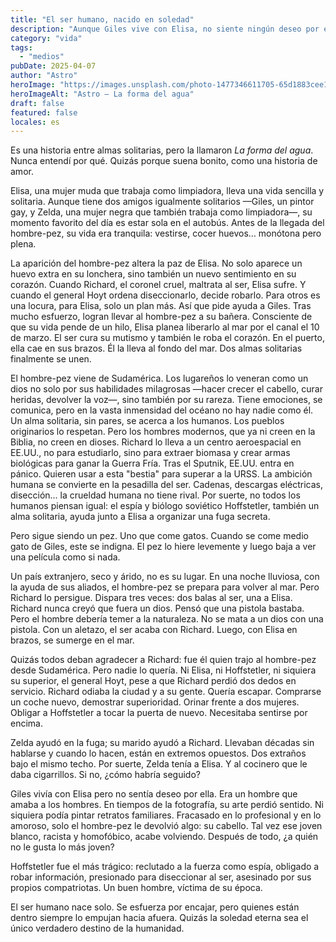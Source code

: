 ```yaml
---
title: "El ser humano, nacido en soledad"
description: "Aunque Giles vive con Elisa, no siente ningún deseo por ella; al fin"
category: "vida"
tags:
  - "medios"
pubDate: 2025-04-07
author: "Astro"
heroImage: "https://images.unsplash.com/photo-1477346611705-65d1883cee1e"
heroImageAlt: "Astro – La forma del agua"
draft: false
featured: false
locales: es
---
```


Es una historia entre almas solitarias, pero la llamaron _La forma del agua_. Nunca entendí por qué. Quizás porque suena bonito, como una historia de amor.

Elisa, una mujer muda que trabaja como limpiadora, lleva una vida sencilla y solitaria. Aunque tiene dos amigos igualmente solitarios —Giles, un pintor gay, y Zelda, una mujer negra que también trabaja como limpiadora—, su momento favorito del día es estar sola en el autobús. Antes de la llegada del hombre-pez, su vida era tranquila: vestirse, cocer huevos… monótona pero plena.

La aparición del hombre-pez altera la paz de Elisa. No solo aparece un huevo extra en su lonchera, sino también un nuevo sentimiento en su corazón. Cuando Richard, el coronel cruel, maltrata al ser, Elisa sufre. Y cuando el general Hoyt ordena diseccionarlo, decide robarlo. Para otros es una locura, para Elisa, solo un plan más. Así que pide ayuda a Giles. Tras mucho esfuerzo, logran llevar al hombre-pez a su bañera. Consciente de que su vida pende de un hilo, Elisa planea liberarlo al mar por el canal el 10 de marzo. El ser cura su mutismo y también le roba el corazón. En el puerto, ella cae en sus brazos. Él la lleva al fondo del mar. Dos almas solitarias finalmente se unen.

El hombre-pez viene de Sudamérica. Los lugareños lo veneran como un dios no solo por sus habilidades milagrosas —hacer crecer el cabello, curar heridas, devolver la voz—, sino también por su rareza. Tiene emociones, se comunica, pero en la vasta inmensidad del océano no hay nadie como él. Un alma solitaria, sin pares, se acerca a los humanos. Los pueblos originarios lo respetan. Pero los hombres modernos, que ya ni creen en la Biblia, no creen en dioses. Richard lo lleva a un centro aeroespacial en EE.UU., no para estudiarlo, sino para extraer biomasa y crear armas biológicas para ganar la Guerra Fría. Tras el Sputnik, EE.UU. entra en pánico. Quieren usar a esta "bestia" para superar a la URSS. La ambición humana se convierte en la pesadilla del ser. Cadenas, descargas eléctricas, disección… la crueldad humana no tiene rival. Por suerte, no todos los humanos piensan igual: el espía y biólogo soviético Hoffstetler, también un alma solitaria, ayuda junto a Elisa a organizar una fuga secreta.

Pero sigue siendo un pez. Uno que come gatos. Cuando se come medio gato de Giles, este se indigna. El pez lo hiere levemente y luego baja a ver una película como si nada.

Un país extranjero, seco y árido, no es su lugar. En una noche lluviosa, con la ayuda de sus aliados, el hombre-pez se prepara para volver al mar. Pero Richard lo persigue. Dispara tres veces: dos balas al ser, una a Elisa. Richard nunca creyó que fuera un dios. Pensó que una pistola bastaba. Pero el hombre debería temer a la naturaleza. No se mata a un dios con una pistola. Con un aletazo, el ser acaba con Richard. Luego, con Elisa en brazos, se sumerge en el mar.

Quizás todos deban agradecer a Richard: fue él quien trajo al hombre-pez desde Sudamérica. Pero nadie lo quería. Ni Elisa, ni Hoffstetler, ni siquiera su superior, el general Hoyt, pese a que Richard perdió dos dedos en servicio. Richard odiaba la ciudad y a su gente. Quería escapar. Comprarse un coche nuevo, demostrar superioridad. Orinar frente a dos mujeres. Obligar a Hoffstetler a tocar la puerta de nuevo. Necesitaba sentirse por encima.

Zelda ayudó en la fuga; su marido ayudó a Richard. Llevaban décadas sin hablarse y cuando lo hacen, están en extremos opuestos. Dos extraños bajo el mismo techo. Por suerte, Zelda tenía a Elisa. Y al cocinero que le daba cigarrillos. Si no, ¿cómo habría seguido?

Giles vivía con Elisa pero no sentía deseo por ella. Era un hombre que amaba a los hombres. En tiempos de la fotografía, su arte perdió sentido. Ni siquiera podía pintar retratos familiares. Fracasado en lo profesional y en lo amoroso, solo el hombre-pez le devolvió algo: su cabello. Tal vez ese joven blanco, racista y homofóbico, acabe volviendo. Después de todo, ¿a quién no le gusta lo más joven?

Hoffstetler fue el más trágico: reclutado a la fuerza como espía, obligado a robar información, presionado para diseccionar al ser, asesinado por sus propios compatriotas. Un buen hombre, víctima de su época.

El ser humano nace solo. Se esfuerza por encajar, pero quienes están dentro siempre lo empujan hacia afuera. Quizás la soledad eterna sea el único verdadero destino de la humanidad.
